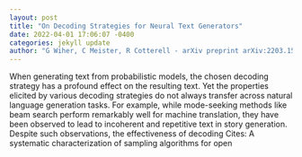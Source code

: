 ```yaml
--- 
layout: post 
title: "On Decoding Strategies for Neural Text Generators" 
date: 2022-04-01 17:06:07 -0400 
categories: jekyll update 
author: "G Wiher, C Meister, R Cotterell - arXiv preprint arXiv:2203.15721, 2022" 
--- 
```

When generating text from probabilistic models, the chosen decoding strategy has a profound effect on the resulting text. Yet the properties elicited by various decoding strategies do not always transfer across natural language generation tasks. For example, while mode-seeking methods like beam search perform remarkably well for machine translation, they have been observed to lead to incoherent and repetitive text in story generation. Despite such observations, the effectiveness of decoding Cites: A systematic characterization of sampling algorithms for open